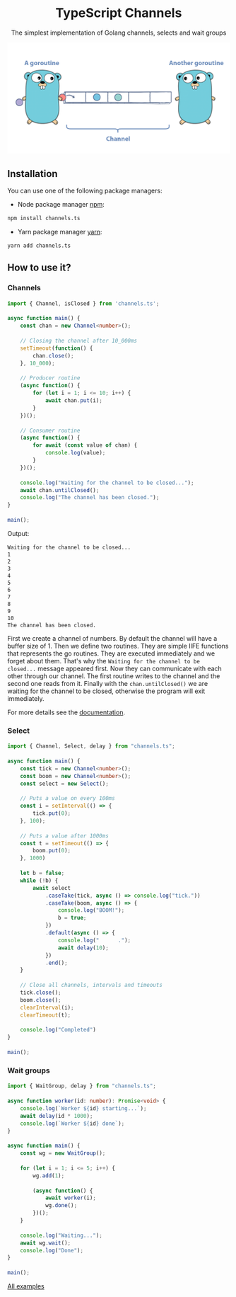 <h1 align="center">TypeScript Channels</h1>

<p align="center">
The simplest implementation of Golang channels, selects and wait groups
</p>

<p align="center">
    <img src="/assets/images/go-channel.png" />
</p>

## Installation

You can use one of the following package managers:

- Node package manager [npm](https://www.npmjs.com/package/channels.ts):

```bash
npm install channels.ts
```

- Yarn package manager [yarn](https://yarnpkg.com/package/channels.ts):

```bash
yarn add channels.ts
```

## How to use it?

### Channels

```ts
import { Channel, isClosed } from 'channels.ts';

async function main() {
    const chan = new Channel<number>();

    // Closing the channel after 10_000ms
    setTimeout(function() {
        chan.close();
    }, 10_000);

    // Producer routine
    (async function() {
        for (let i = 1; i <= 10; i++) {
            await chan.put(i);
        }
    })();

    // Consumer routine
    (async function() {
        for await (const value of chan) {
            console.log(value);
        }
    })();

    console.log("Waiting for the channel to be closed...");
    await chan.untilClosed();
    console.log("The channel has been closed.");
}

main();
```

Output:
```
Waiting for the channel to be closed...
1
2
3
4
5
6
7
8
9
10
The channel has been closed.
```

First we create a channel of numbers. By default the channel will have a buffer size of 1. Then we define two routines. They are simple IIFE functions that represents the go routines. They are executed immediately and we forget about them. That's why the `Waiting for the channel to be closed...` message appeared first. Now they can communicate with each other through our channel. The first routine writes to the channel and the second one reads from it. Finally with the `chan.untilClosed()` we are waiting for the channel to be closed, otherwise the program will exit immediately.

For more details see the [documentation](DOCUMENTATION.md).

### Select

```ts
import { Channel, Select, delay } from "channels.ts";

async function main() {
    const tick = new Channel<number>();
    const boom = new Channel<number>();
    const select = new Select();

    // Puts a value on every 100ms
    const i = setInterval(() => {
        tick.put(0);
    }, 100);

    // Puts a value after 1000ms
    const t = setTimeout(() => {
        boom.put(0);
    }, 1000)

    let b = false;
    while (!b) {
        await select
            .caseTake(tick, async () => console.log("tick."))
            .caseTake(boom, async () => {
                console.log("BOOM!");
                b = true;
            })
            .default(async () => {
                console.log("      .");
                await delay(10);
            })
            .end();
    }

    // Close all channels, intervals and timeouts
    tick.close();
    boom.close();
    clearInterval(i);
    clearTimeout(t);

    console.log("Completed")
}

main();
```

### Wait groups

```ts
import { WaitGroup, delay } from "channels.ts";

async function worker(id: number): Promise<void> {
    console.log(`Worker ${id} starting...`);
    await delay(id * 1000);
    console.log(`Worker ${id} done`);
}

async function main() {
    const wg = new WaitGroup();

    for (let i = 1; i <= 5; i++) {
        wg.add(1);

        (async function() {
            await worker(i);
            wg.done();
        })();
    }

    console.log("Waiting...");
    await wg.wait();
    console.log("Done");
}

main();
```

[All examples](./examples)
